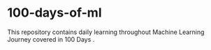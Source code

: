 # 100-days-of-ml
This repository contains daily learning throughout Machine Learning Journey covered in 100 Days . 
